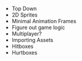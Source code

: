 - Top Down
- 2D Sprites
- Minimal Animation Frames
- Figure out game logic
- Multiplayer?
- Importing Assets
- Hitboxes
- Hurtboxes